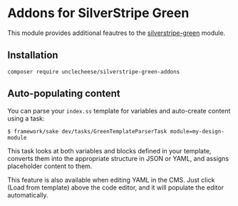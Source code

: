 # Addons for SilverStripe Green

This module provides additional feautres to the [silverstripe-green](https://github.com/unclecheese/silverstripe-green) module.

## Installation

`composer require unclecheese/silverstripe-green-addons`

## Auto-populating content

You can parse your `index.ss` template for variables and auto-create content using a task:

`$ framework/sake dev/tasks/GreenTemplateParserTask module=my-design-module`

This task looks at both variables and blocks defined in your template, converts them into the appropriate structure in JSON or YAML, and assigns placeholder content to them.

This feature is also available when editing YAML in the CMS. Just click (Load from template) above the code editor, and it will populate the editor automatically.

